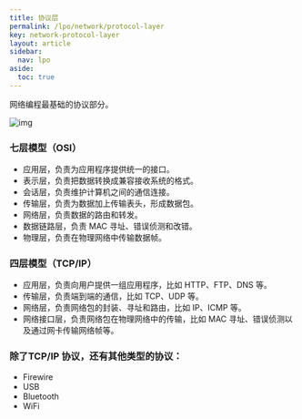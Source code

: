 ```yaml
---
title: 协议层
permalink: /lpo/network/protocol-layer
key: network-protocol-layer
layout: article
sidebar:
  nav: lpo
aside:
  toc: true
---
```


网络编程最基础的协议部分。

<!--more-->

![img](../media/protocol-layer/f2dbfb5500c2aa7c47de6216ee7098bd.png)

### 七层模型（OSI）

- 应用层，负责为应用程序提供统一的接口。
- 表示层，负责把数据转换成兼容接收系统的格式。
- 会话层，负责维护计算机之间的通信连接。
- 传输层，负责为数据加上传输表头，形成数据包。
- 网络层，负责数据的路由和转发。
- 数据链路层，负责 MAC 寻址、错误侦测和改错。
- 物理层，负责在物理网络中传输数据帧。

### 四层模型（TCP/IP）

- 应用层，负责向用户提供一组应用程序，比如 HTTP、FTP、DNS 等。
- 传输层，负责端到端的通信，比如 TCP、UDP 等。
- 网络层，负责网络包的封装、寻址和路由，比如 IP、ICMP 等。
- 网络接口层，负责网络包在物理网络中的传输，比如 MAC 寻址、错误侦测以及通过网卡传输网络帧等。

### 除了TCP/IP 协议，还有其他类型的协议：

- Firewire
- USB
- Bluetooth
- WiFi



